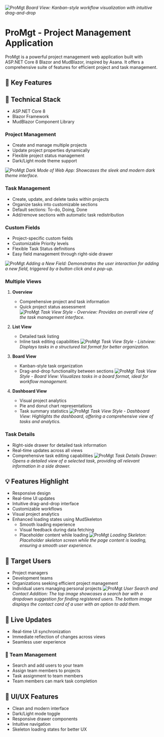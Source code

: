 ![ProMgt](KanbanView.PNG)
*Board View: Kanban-style workflow visualization with intuitive drag-and-drop*
# ProMgt - Project Management Application
 
ProMgt is a powerful project management web application built with ASP.NET Core 8 Blazor and MudBlazor, inspired by Asana. It offers a comprehensive suite of features for efficient project and task management.

## 🌟 Key Features

## 🚀 Technical Stack
- ASP.NET Core 8
- Blazor Framework
- MudBlazor Component Library
  
### Project Management
- Create and manage multiple projects
- Update project properties dynamically
- Flexible project status management
- Dark/Light mode theme support

![ProMgt](Dark_theme.PNG)
*Dark Mode of Web App: Showcases the sleek and modern dark theme interface.*

### Task Management
- Create, update, and delete tasks within projects
- Organize tasks into customizable sections
- Default sections: To-do, Doing, Done
- Add/remove sections with automatic task redistribution

### Custom Fields
- Project-specific custom fields
- Customizable Priority levels
- Flexible Task Status definitions
- Easy field management through right-side drawer

![ProMgt](Custom_fields.png)
*Adding a New Field: Demonstrates the user interaction for adding a new field, triggered by a button click and a pop-up.*

### Multiple Views
1. **Overview**
   - Comprehensive project and task information
   - Quick project status assessment  
![ProMgt](Project_overview.PNG)
*Task View Style - Overview: Provides an overall view of the task management interface.*

2. **List View**
   - Detailed task listing
   - Inline task editing capabilities
![ProMgt](List.PNG)
*Task View Style - Listview: Displays tasks in a structured list format for better organization.*

3. **Board View**
   - Kanban-style task organization
   - Drag-and-drop functionality between sections
![ProMgt](Board.PNG)
*Task View Style - Board View: Visualizes tasks in a board format, ideal for workflow management.*

4. **Dashboard View**
   - Visual project analytics
   - Pie and donut chart representations
   - Task summary statistics
![ProMgt](Dashboard.PNG)
*Task View Style - Dashboard View: Highlights the dashboard, offering a comprehensive view of tasks and analytics.*

### Task Details
- Right-side drawer for detailed task information
- Real-time updates across all views
- Comprehensive task editing capabilities
![ProMgt](Task_drawer.PNG)
*Task Details Drawer: Opens a detailed view of a selected task, providing all relevant information in a side drawer.*

## 💡 Features Highlight
- Responsive design
- Real-time UI updates
- Intuitive drag-and-drop interface
- Customizable workflows
- Visual project analytics
- Enhanced loading states using MudSkeleton
  - Smooth loading experience
  - Visual feedback during data fetching
  - Placeholder content while loading
![ProMgt](Skeleton.PNG)
*Loading Skeleton: Placeholder skeleton screen while the page content is loading, ensuring a smooth user experience.*

## 🎯 Target Users
- Project managers
- Development teams
- Organizations seeking efficient project management
- Individual users managing personal projects
![ProMgt](Contact.jpg)
*User Search and Contact Addition: The top image showcases a search bar with a dropdown suggestion for finding registered users. The bottom image displays the contact card of a user with an option to add them.*

## 🔄 Live Updates
- Real-time UI synchronization
- Immediate reflection of changes across views
- Seamless user experience

### 👥 Team Management
- Search and add users to your team
- Assign team members to projects
- Task assignment to team members
- Team members can mark task completion

## 🎨 UI/UX Features
- Clean and modern interface
- Dark/Light mode toggle
- Responsive drawer components
- Intuitive navigation
- Skeleton loading states for better UX
